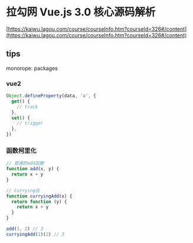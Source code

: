 # 拉勾网 Vue.js 3.0 核心源码解析

[https://kaiwu.lagou.com/course/courseInfo.htm?courseId=326#/content](https://kaiwu.lagou.com/course/courseInfo.htm?courseId=326#/content)

## tips

monorope: packages

### vue2

```js
Object.defineProperty(data, 'a', {
  get() {
    // track
  },
  set() {
    // trigger
  },
})
```

### 函数柯里化

```js
// 普通的add函数
function add(x, y) {
  return x + y
}

// Currying后
function curryingAdd(x) {
  return function (y) {
    return x + y
  }
}

add(1, 2) // 3
curryingAdd(1)(2) // 3
```
